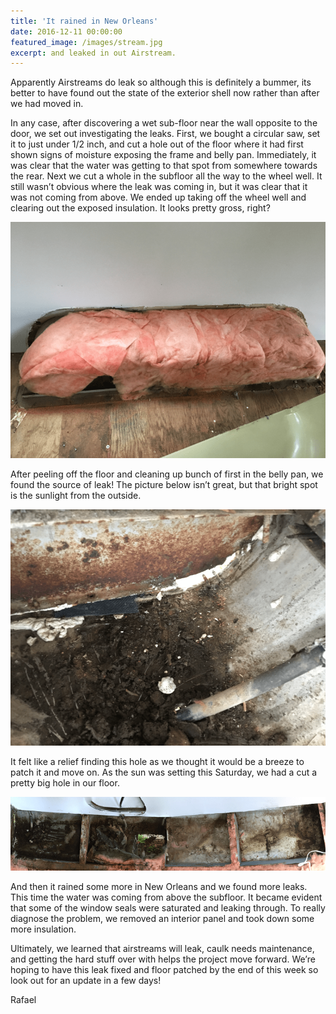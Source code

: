 ```yaml
---
title: 'It rained in New Orleans'
date: 2016-12-11 00:00:00
featured_image: /images/stream.jpg
excerpt: and leaked in out Airstream.
---
```


Apparently Airstreams do leak so although this is definitely a bummer,
its better to have found out the state of the exterior shell now
rather than after we had moved in.

In any case, after discovering a wet sub-floor near the wall opposite
to the door, we set out investigating the leaks. First, we bought a
circular saw, set it to just under 1/2 inch, and cut a hole out of
the floor where it had first shown signs of moisture exposing the
frame and belly pan. Immediately, it was clear that the water was
getting to that spot from somewhere towards the rear. Next we cut
a whole in the subfloor all the way to the wheel well. It still
wasn’t obvious where the leak was coming in, but it was clear
that it was not coming from above. We ended up taking off the
wheel well and clearing out the exposed insulation. It looks
pretty gross, right?

![](/images/posts/leak1.png)

After peeling off the floor and cleaning up bunch of first in the
belly pan, we found the source of leak! The picture below isn’t
great, but that bright spot is the sunlight from the outside.

![](/images/posts/leak2.png)

It felt like a relief finding this hole as we thought it would be
a breeze to patch it and move on. As the sun was setting this
Saturday, we had a cut a pretty big hole in our floor.

![](/images/posts/leak_pano.png)

And then it rained some more in New Orleans and we found more leaks.
This time the water was coming from above the subfloor. It became
evident that some of the window seals were saturated and leaking
through. To really diagnose the problem, we removed an interior
panel and took down some more insulation.

Ultimately, we learned that airstreams will leak, caulk needs maintenance,
and getting the hard stuff over with helps the project move forward.
We’re hoping to have this leak fixed and floor patched by the end of
this week so look out for an update in a few days!

Rafael
